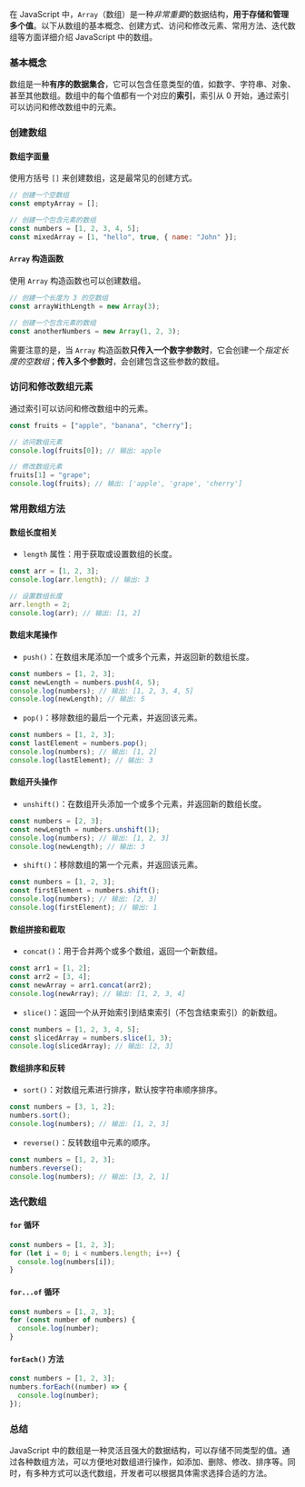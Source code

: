 在 JavaScript 中，`Array`（数组）是一种*非常重要*的数据结构，**用于存储和管理多个值**。以下从数组的基本概念、创建方式、访问和修改元素、常用方法、迭代数组等方面详细介绍 JavaScript 中的数组。

### 基本概念

数组是一种**有序的数据集合**，它可以包含任意类型的值，如数字、字符串、对象、甚至其他数组。数组中的每个值都有一个对应的**索引**，索引从 0 开始，通过索引可以访问和修改数组中的元素。

### 创建数组

#### 数组字面量

使用方括号 `[]` 来创建数组，这是最常见的创建方式。

```javascript
// 创建一个空数组
const emptyArray = [];

// 创建一个包含元素的数组
const numbers = [1, 2, 3, 4, 5];
const mixedArray = [1, "hello", true, { name: "John" }];
```

#### `Array` 构造函数

使用 `Array` 构造函数也可以创建数组。

```javascript
// 创建一个长度为 3 的空数组
const arrayWithLength = new Array(3);

// 创建一个包含元素的数组
const anotherNumbers = new Array(1, 2, 3);
```

需要注意的是，当 `Array` 构造函数**只传入一个数字参数时**，它会创建一个*指定长度的空数组*；**传入多个参数时**，会创建包含这些参数的数组。

### 访问和修改数组元素

通过索引可以访问和修改数组中的元素。

```javascript
const fruits = ["apple", "banana", "cherry"];

// 访问数组元素
console.log(fruits[0]); // 输出: apple

// 修改数组元素
fruits[1] = "grape";
console.log(fruits); // 输出: ['apple', 'grape', 'cherry']
```

### 常用数组方法

#### 数组长度相关

- `length` 属性：用于获取或设置数组的长度。

```javascript
const arr = [1, 2, 3];
console.log(arr.length); // 输出: 3

// 设置数组长度
arr.length = 2;
console.log(arr); // 输出: [1, 2]
```

#### 数组末尾操作

- `push()`：在数组末尾添加一个或多个元素，并返回新的数组长度。

```javascript
const numbers = [1, 2, 3];
const newLength = numbers.push(4, 5);
console.log(numbers); // 输出: [1, 2, 3, 4, 5]
console.log(newLength); // 输出: 5
```

- `pop()`：移除数组的最后一个元素，并返回该元素。

```javascript
const numbers = [1, 2, 3];
const lastElement = numbers.pop();
console.log(numbers); // 输出: [1, 2]
console.log(lastElement); // 输出: 3
```

#### 数组开头操作

- `unshift()`：在数组开头添加一个或多个元素，并返回新的数组长度。

```javascript
const numbers = [2, 3];
const newLength = numbers.unshift(1);
console.log(numbers); // 输出: [1, 2, 3]
console.log(newLength); // 输出: 3
```

- `shift()`：移除数组的第一个元素，并返回该元素。

```javascript
const numbers = [1, 2, 3];
const firstElement = numbers.shift();
console.log(numbers); // 输出: [2, 3]
console.log(firstElement); // 输出: 1
```

#### 数组拼接和截取

- `concat()`：用于合并两个或多个数组，返回一个新数组。

```javascript
const arr1 = [1, 2];
const arr2 = [3, 4];
const newArray = arr1.concat(arr2);
console.log(newArray); // 输出: [1, 2, 3, 4]
```

- `slice()`：返回一个从开始索引到结束索引（不包含结束索引）的新数组。

```javascript
const numbers = [1, 2, 3, 4, 5];
const slicedArray = numbers.slice(1, 3);
console.log(slicedArray); // 输出: [2, 3]
```

#### 数组排序和反转

- `sort()`：对数组元素进行排序，默认按字符串顺序排序。

```javascript
const numbers = [3, 1, 2];
numbers.sort();
console.log(numbers); // 输出: [1, 2, 3]
```

- `reverse()`：反转数组中元素的顺序。

```javascript
const numbers = [1, 2, 3];
numbers.reverse();
console.log(numbers); // 输出: [3, 2, 1]
```

### 迭代数组

#### `for` 循环

```javascript
const numbers = [1, 2, 3];
for (let i = 0; i < numbers.length; i++) {
  console.log(numbers[i]);
}
```

#### `for...of` 循环

```javascript
const numbers = [1, 2, 3];
for (const number of numbers) {
  console.log(number);
}
```

#### `forEach()` 方法

```javascript
const numbers = [1, 2, 3];
numbers.forEach((number) => {
  console.log(number);
});
```

### 总结

JavaScript 中的数组是一种灵活且强大的数据结构，可以存储不同类型的值。通过各种数组方法，可以方便地对数组进行操作，如添加、删除、修改、排序等。同时，有多种方式可以迭代数组，开发者可以根据具体需求选择合适的方法。
